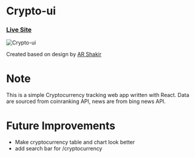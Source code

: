 # Crypto-ui
### [Live Site](https://foxfox-crypto-tracker.netlify.app/)

![Crypto-ui](https://i.ibb.co/pwNYmYn/crypto-tracker.png)

Created based on design by [AR Shakir](https://www.arshakir.com/)

# Note

This is a simple Cryptocurrency tracking web app written with React. Data are sourced from coinranking API, news are from bing news API.

# Future Improvements

- Make cryptocurrency table and chart look better
- add search bar for /cryptocurrency
